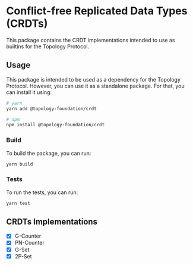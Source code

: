 # Conflict-free Replicated Data Types (CRDTs)

This package contains the CRDT implementations intended to use as builtins for the Topology Protocol.

## Usage

This package is intended to be used as a dependency for the Topology Protocol. However, you can use it as a standalone package. For that, you can install it using:

```bash
# yarn
yarn add @topology-foundation/crdt

# npm
npm install @topology-foundation/crdt
```

### Build

To build the package, you can run:

```bash
yarn build
```

### Tests

To run the tests, you can run:

```bash
yarn test
```

## CRDTs Implementations
- [x] G-Counter
- [x] PN-Counter
- [x] G-Set
- [x] 2P-Set
